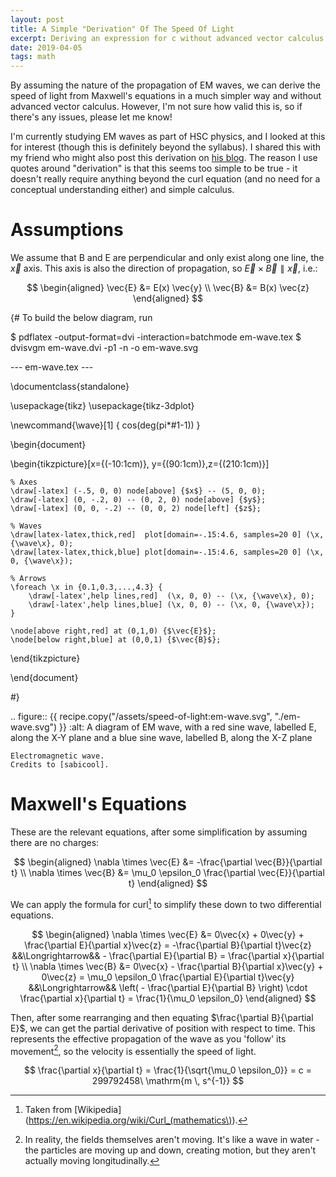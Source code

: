 ```yaml
---
layout: post
title: A Simple "Derivation" Of The Speed Of Light
excerpt: Deriving an expression for c without advanced vector calculus
date: 2019-04-05
tags: math
---
```


By assuming the nature of the propagation of EM waves, we can derive the speed of light from Maxwell's equations in a much simpler way and without advanced vector calculus.
However, I'm not sure how valid this is, so if there's any issues, please let me know!

<!--more-->

I'm currently studying EM waves as part of HSC physics, and I looked at this for interest (though this is definitely beyond the syllabus).
I shared this with my friend who might also post this derivation on [his blog][sabicool].
The reason I use quotes around "derivation" is that this seems too simple to be true - it doesn't really require anything beyond the curl equation (and no need for a conceptual understanding either) and simple calculus.

[sabicool]: https://sabicool.github.io/

# Assumptions

We assume that B and E are perpendicular and only exist along one line, the $\vec{x}$ axis.
This axis is also the direction of propagation, so $\vec{E} \times \vec{B} \parallel \vec{x}$, i.e.:

$$
\begin{aligned}
	\vec{E} &= E(x) \vec{y}
	\\
	\vec{B} &= B(x) \vec{z}
\end{aligned}
$$

{#
To build the below diagram, run

$ pdflatex -output-format=dvi -interaction=batchmode em-wave.tex
$ dvisvgm em-wave.dvi -p1 -n -o em-wave.svg

--- em-wave.tex ---

\documentclass{standalone}

\usepackage{tikz}
\usepackage{tikz-3dplot}

\newcommand{\wave}[1] { cos(deg(pi*#1-1)) }

\begin{document}

\begin{tikzpicture}[x={(-10:1cm)}, y={(90:1cm)},z={(210:1cm)}]

	% Axes
	\draw[-latex] (-.5, 0, 0) node[above] {$x$} -- (5, 0, 0);
	\draw[-latex] (0, -.2, 0) -- (0, 2, 0) node[above] {$y$};
	\draw[-latex] (0, 0, -.2) -- (0, 0, 2) node[left] {$z$};

	% Waves
	\draw[latex-latex,thick,red]  plot[domain=-.15:4.6, samples=20 0] (\x, {\wave\x}, 0);
	\draw[latex-latex,thick,blue] plot[domain=-.15:4.6, samples=20 0] (\x, 0, {\wave\x});

	% Arrows
	\foreach \x in {0.1,0.3,...,4.3} {
		\draw[-latex',help lines,red]  (\x, 0, 0) -- (\x, {\wave\x}, 0);
		\draw[-latex',help lines,blue] (\x, 0, 0) -- (\x, 0, {\wave\x});
	}

	\node[above right,red] at (0,1,0) {$\vec{E}$};
	\node[below right,blue] at (0,0,1) {$\vec{B}$};

\end{tikzpicture}

\end{document}

#}

.. figure:: {{ recipe.copy("/assets/speed-of-light:em-wave.svg", "./em-wave.svg") }}
	:alt: A diagram of EM wave, with a red sine wave, labelled E, along the X-Y plane and a blue sine wave, labelled B, along the X-Z plane

	Electromagnetic wave.
	Credits to [sabicool].

# Maxwell's Equations

These are the relevant equations, after some simplification by assuming there are no charges:

$$
\begin{aligned}
	\nabla \times \vec{E} &= -\frac{\partial \vec{B}}{\partial t}
	\\
	\nabla \times \vec{B} &= \mu_0 \epsilon_0 \frac{\partial \vec{E}}{\partial t}
\end{aligned}
$$

We can apply the formula for curl[^2] to simplify these down to two differential equations.

[^2]: Taken from [Wikipedia](https://en.wikipedia.org/wiki/Curl_(mathematics\)).

$$
\begin{aligned}
	\nabla \times \vec{E} &= 0\vec{x} + 0\vec{y} + \frac{\partial E}{\partial x}\vec{z} = -\frac{\partial B}{\partial t}\vec{z}
	&&\Longrightarrow&& - \frac{\partial E}{\partial B} = \frac{\partial x}{\partial t}
	\\
	\nabla \times \vec{B} &= 0\vec{x} - \frac{\partial B}{\partial x}\vec{y} + 0\vec{z} = \mu_0 \epsilon_0 \frac{\partial E}{\partial t}\vec{y}
	&&\Longrightarrow&& \left( - \frac{\partial E}{\partial B} \right) \cdot \frac{\partial x}{\partial t} = \frac{1}{\mu_0 \epsilon_0}
\end{aligned}
$$

Then, after some rearranging and then equating $\frac{\partial B}{\partial E}$, we can get the partial derivative of position with respect to time.
This represents the effective propagation of the wave as you 'follow' its movement[^3], so the velocity is essentially the speed of light.

[^3]: In reality, the fields themselves aren't moving. It's like a wave in water - the particles are moving up and down, creating motion, but they aren't actually moving longitudinally.

$$
\frac{\partial x}{\partial t} = \frac{1}{\sqrt{\mu_0 \epsilon_0}} = c = 299792458\ \mathrm{m \, s^{-1}}
$$
